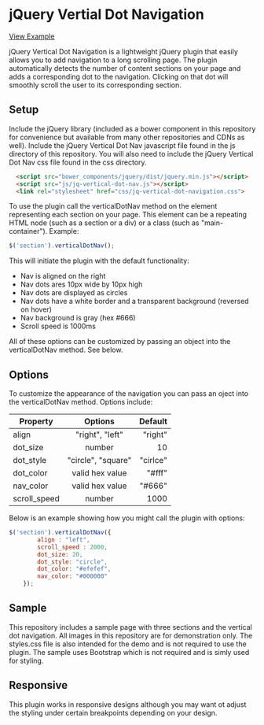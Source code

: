 # jQuery Vertial Dot Navigation

[View Example](http://thislittlemachine.com/jquery-vertical-dot-navigation/)

jQuery Vertical Dot Navigation is a lightweight jQuery plugin that easily allows you to add navigation to a long scrolling page.  The plugin automatically detects the number of content sections on your page and adds a corresponding dot to the navigation.  Clicking on that dot will smoothly scroll the user to its corresponding section.

## Setup

Include the jQuery library (included as a bower component in this repository for convenience but available from many other repositories and CDNs as well).  Include the jQuery Vertical Dot Nav javascript file found in the js directory of this repository.  You will also need to include the jQuery Vertical Dot Nav css file found in the css directory.

````html 
  <script src="bower_components/jquery/dist/jquery.min.js"></script>
  <script src="js/jq-vertical-dot-nav.js"></script>
  <link rel="stylesheet" href="css/jq-vertical-dot-navigation.css">
````

To use the plugin call the verticalDotNav method on the element representing each section on your page.  This element can be a repeating HTML node (such as a section or a div) or a class (such as "main-container").  Example:

````javascript
$('section').verticalDotNav();
````

This will initiate the plugin with the default functionality: 
* Nav is aligned on the right
* Nav dots ares 10px wide by 10px high
* Nav dots are displayed as circles
* Nav dots have a white border and a transparent background (reversed on hover)
* Nav background is gray (hex #666)
* Scroll speed is 1000ms

All of these options can be customized by passing an object into the verticalDotNav method.  See below.

## Options

To customize the appearance of the navigation you can pass an oject into the verticalDotNav method.  Options include:

| Property      | Options            | Default  | 
| ------------- |:------------------:| --------:|
| align         | "right", "left"    | "right"  |
| dot_size      | number             | 10       |
| dot_style     | "circle", "square" | "cirlce" |
| dot_color     | valid hex value    | "#fff"   |
| nav_color     | valid hex value    | "#666"   |
| scroll_speed  | number             | 1000     |

Below is an example showing how you might call the plugin with options:

````javascript
$('section').verticalDotNav({
		align : "left", 
		scroll_speed : 2000,
		dot_size: 20,
		dot_style: "circle",
		dot_color: "#efefef",
		nav_color: "#000000"
	});
````

## Sample

This repository includes a sample page with three sections and the vertical dot navigation.  All images in this repository are for demonstration only.  The styles.css file is also intended for the demo and is not required to use the plugin.  The sample uses Bootstrap which is not required and is simly used for styling.

## Responsive

This plugin works in responsive designs although you may want ot adjust the styling under certain breakpoints depending on your design.







